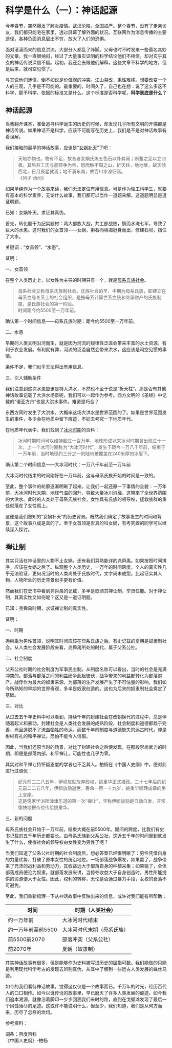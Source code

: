 # 科学是什么（一）：神话起源

今年春节，突然爆发了肺炎疫情。武汉沦陷，全国戒严。整个春节，没有了走亲访友，我们都只能宅在家里，透过屏幕了解外面的状况。互联网作为消息传播的主要途径，各种负面消息层出不穷，放大了人们的恐惧。

面对滚滚而来的信息洪流，大部分人都乱了阵脚。父母也时不时发来一些莫名其妙的文章。我一直很纳闷，经过了大量事实证明的科学结论他们不相信，却对玄乎其玄的神话传说深信不疑。起初，我还会去跟他们解释，这些文章不科学的地方，但是后来，就司空见惯了。

与其说他们迷信，倒不如说是价值观的冲突。江山易改，秉性难移。想要改变一个人的三观，几乎是不可能的。最重要的，时间久了，自己也在想：说了这么多这不科学，那不科学，依据的标准又是什么，这个标准是否科学呢，**科学到底是什么？**

## 神话起源

当我翻开课本，准备追寻科学诞生的历史的时候，却发现几乎所有文明的开端都是神话传说。如果神话不是科学，应该不可能写在历史上，我们是不是对神话故事有着误解。

我们接触的最早的神话故事，应该是“[女娲补天](https://baike.baidu.com/item/%E5%A5%B3%E5%A8%B2%E8%A1%A5%E5%A4%A9/230)”了吧：

> 天地亦物也。物有不足，故昔者女娲氏炼五色石以补其阙；断鳌之足以立四极。其后共工氏与颛顼争为帝，怒而触不周之山，折天柱，绝地维，故天倾西北，日月辰星就焉；地不满东南，故百川水潦归焉。</br>《列子·汤问》

如果单纯作为一个故事来读，我们无法定位有用信息。可是作为理工科学生，就要有基本的科学素养，无论什么故事，我们都可以当作一道题来解。这道题明显是道证明题。

已知：女娲补天，求证其真伪。

首先，转化题干为纪实题材：两大部族大战，共工部战败，愤而水淹七军，导致了巨大的水患。这时我们的女首领——女娲，~~衔石而填海~~挺身而出，修建石坝，挡住了大水。

关键词：“女首领”、“水患”。

证明：

一、女首领

在整个人类历史上，以女性为主导的时期只有一个，就是[母系氏族社会](https://baike.baidu.com/item/%E6%AF%8D%E7%B3%BB%E6%B0%8F%E6%97%8F%E7%A4%BE%E4%BC%9A)。

> 母系社会又称母系氏族制社会。氏族社会的早、中期为母系氏族，即建立在母系血缘关系上的社会组织，是按母系计算世系血统和继承财产的氏族制度，是氏族社会的第一阶段。</br>时间距今约5500至一万年前。

确认第一个时间信息——母系氏族时期：距今约5500至一万年前。

二、水患

早期的人类文明沿河而生，就是因为河流的规律性泛滥会带来丰富的水土资源，有利于农业发展。有利就有弊，河流的泛滥自然会带来洪水，这应该是司空见惯的事情。

条件不足，我们似乎无法得出有用信息。

三、引入辅助条件

我们注意到这次水患应该是特大洪水，不然也不至于说是“折天柱”。那是否有其他神话故事记载了大洪水场景呢，我们可以一起作为参考。西方文明的《圣经》中记载的“诺亚方舟”也是大洪水事件。难道是巧合？

东西方同时发生了大洪水，大概率这场大洪水是世界范围的了。如果是世界范围发生的事件，多少会在地质中留下痕迹，不妨去考究一下地质年代。

在地质年代表中，我们找到了[冰河时期](https://baike.baidu.com/item/%E5%86%B0%E6%B2%B3%E6%97%B6%E6%9C%9F)的资料：

> 冰河时期时间可以维持超过一百万年，地球形成以来冰河时期曾出现过十一次，上一个冰河时期称为“大冰河时代”，发生于距今一万八千年前，结束于一万年前，当时地球约三分之一的陆地被覆盖在240米厚的冰层下。

确认第二个时间信息——大冰河时代：一万八千年前至一万年前

大冰河时代结束的时间刚好在一万年前，这与母系氏族开始的时间是一致的。

至此，整个事件的轮廓逐渐明晰了起来。让我们一起还原一下事情的全貌：一万年前，大冰河时代末期，地球气温的回升，导致大量冰川消融，这带来了全世界范围的大洪水。此时的人类处于母系氏族社会，女性具有氏族的领导权，拯救族群的重任就落在了女性肩上。

这便是我们熟知的“女娲补天”的历史背景。既然我们确定了故事发生的时间和背景，这个故事八成是真的了。至于女首领是否真的叫女娲，有考究癖的同学可以继续深入探讨。

## 禅让制

其实只活在神话里的人物不止女娲，还有我们耳熟能详的尧舜禹。如果按照时间排序，应该在女娲之后了。纵观整个人类历史，一万年的时间跨度，个人的真实性几乎无法验证，更何况当时的人类尚处于氏族时代，文字尚未成型。比起证实其人物，人物所处的历史背景似乎更有价值。

然而我们在史书中看到尧舜禹的记载，多半是歌颂其禅让制，举贤任能。对于禅让制，其真实性又如何呢？这又是一道证明题。

已知：尧舜禹时期，求证禅让制的真实性。

证明：

一、时期

尧舜禹为男性首领，说明其时间应该在母系氏族之后。有史记载的夏朝是奴隶制社会。从人类社会发展阶段来看，尧舜禹所处的时代，属于父系公社。

二、社会制度

父系公社时期的社会制度为军事民主制。从制度名称可以看出，当时的社会是充满冲突的。部落与部落之间的利益纷争此起彼伏，战争带来的利益都转化为部落财产。战俘作为最大的奴隶来源，为部落的生产发展产生了不可估量的影响，我们如今所熟知的早期的世界奇观，多半是奴隶创造的。这也为后来的奴隶制社会奠定了基础。

三、对比

从过去五千年史料中可以看到，持续千年的封建社会在改朝换代的过程中，总是伴随着起义和暴动。封建社会是人类社会发展的成熟阶段，社会制度和道德都趋于完善，尚且逃脱不了流血牺牲的命运。而数千年前制度与道德缺失的远古时代，却是彬彬有礼的和平禅让。恐怕不能令人信服。

因此，当我们还原当时的场景，对比了封建社会之后便发现，在那段崇尚武力的时期，即便是部落内部，和平禅让，可能性也几乎为零。

其实对和平禅让持怀疑态度的学者也不乏其人。柏杨在《中国人史纲》中，便对此进行过调侃：

> 纪元前二二八五年，伊祁放勋放弃政权，姚重华正式摄政。二十七年后的纪元前二二五八年，伊祁放勋逝世，寿命一百一十九岁，姚重华顺理成章的坐上宝座。</br>这是儒家学派所津津乐道的第一次“禅让”，坚称伊祁放勋是自动自发，非常愉快地把帝位传给姚重华。

三、新的问题

母系氏族社会开始于一万年前，结束大概在前5500年。期间的跨度，比我们有史书记载的五千年历史都要长。由母系氏族到父系公社，这近五千年的时间里到底发生了什么，使得社会的领导权由女性变为男性了呢？

当我们知道了父系公社时期的社会制度后，想必答案已经很明晰了：男性凭借自身的力量优势，打破了原本女性的统治地位。一场部落战争爆发，如果赢了，战争带来了充沛的战利品和劳动力，其收益远大于部落自身的种植采集；如果输了，全体部落成员便沦为奴隶。就部落发展来讲，当掠夺收益大于自身创造时，男性所能提供的资源便大于女性。因此，权利的转移，无论是否通过暴力手段，女权的衰落不可避免。

至此，我们重新梳理一下从神话故事中反映出来的信息，或许对我们能有所帮助：

|时间|时期（人类社会）|
|-------|----------|
|约一万年前|大冰河时代结束|
|约一万年前至前5500|大冰河时代末期（母系氏族）|
|前5500前2070|部落冲突（父系公社）|
|前2070年|夏朝（奴隶制）|

其实神话故事有很多，但是能够作为史料被写进历史的屈指可数。我们能做的只能是利用现代科学考古的发现去辨别真伪，从其中了解到一些远古人类发展的蛛丝马迹。

如今的我们看待神话故事，觉得这仅仅是一个故事而已。千万年的时光，经历百代人的口口相传。如今以讹传讹的故事里，早已磨灭了许多人类发展的痕迹。如今我们追本溯源，就像沿着脚印一步步回溯我们来时的路，直到在戈壁滩发现了最后一个风蚀殆尽的足迹。这或许不能说明什么，但至少，我们知道，我们是从何方而来，历尽了怎样的坎坷。

参考资料：

词条：百度百科</br>
《中国人史纲》-柏杨
